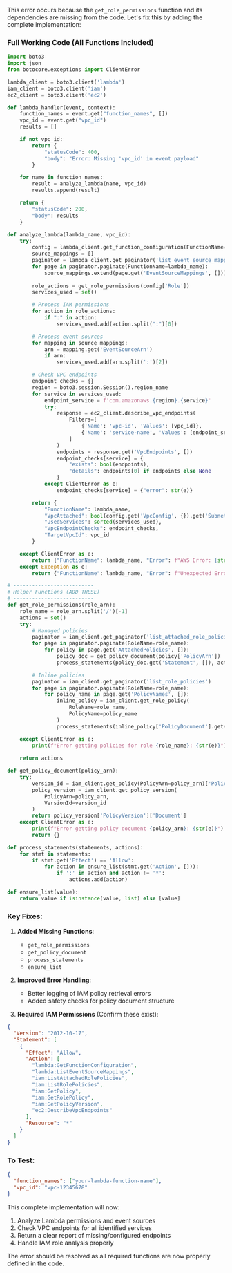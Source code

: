 This error occurs because the `get_role_permissions` function and its dependencies are missing from the code. Let's fix this by adding the complete implementation:

### Full Working Code (All Functions Included)
```python
import boto3
import json
from botocore.exceptions import ClientError

lambda_client = boto3.client('lambda')
iam_client = boto3.client('iam')
ec2_client = boto3.client('ec2')

def lambda_handler(event, context):
    function_names = event.get("function_names", [])
    vpc_id = event.get("vpc_id")
    results = []

    if not vpc_id:
        return {
            "statusCode": 400,
            "body": "Error: Missing 'vpc_id' in event payload"
        }

    for name in function_names:
        result = analyze_lambda(name, vpc_id)
        results.append(result)

    return {
        "statusCode": 200,
        "body": results
    }

def analyze_lambda(lambda_name, vpc_id):
    try:
        config = lambda_client.get_function_configuration(FunctionName=lambda_name)
        source_mappings = []
        paginator = lambda_client.get_paginator('list_event_source_mappings')
        for page in paginator.paginate(FunctionName=lambda_name):
            source_mappings.extend(page.get('EventSourceMappings', []))
        
        role_actions = get_role_permissions(config['Role'])
        services_used = set()

        # Process IAM permissions
        for action in role_actions:
            if ":" in action:
                services_used.add(action.split(":")[0])

        # Process event sources
        for mapping in source_mappings:
            arn = mapping.get('EventSourceArn')
            if arn:
                services_used.add(arn.split(':')[2])

        # Check VPC endpoints
        endpoint_checks = {}
        region = boto3.session.Session().region_name
        for service in services_used:
            endpoint_service = f'com.amazonaws.{region}.{service}'
            try:
                response = ec2_client.describe_vpc_endpoints(
                    Filters=[
                        {'Name': 'vpc-id', 'Values': [vpc_id]},
                        {'Name': 'service-name', 'Values': [endpoint_service]}
                    ]
                )
                endpoints = response.get('VpcEndpoints', [])
                endpoint_checks[service] = {
                    "exists": bool(endpoints),
                    "details": endpoints[0] if endpoints else None
                }
            except ClientError as e:
                endpoint_checks[service] = {"error": str(e)}

        return {
            "FunctionName": lambda_name,
            "VpcAttached": bool(config.get('VpcConfig', {}).get('SubnetIds')),
            "UsedServices": sorted(services_used),
            "VpcEndpointChecks": endpoint_checks,
            "TargetVpcId": vpc_id
        }

    except ClientError as e:
        return {"FunctionName": lambda_name, "Error": f"AWS Error: {str(e)}"}
    except Exception as e:
        return {"FunctionName": lambda_name, "Error": f"Unexpected Error: {str(e)}"}

# --------------------------
# Helper Functions (ADD THESE)
# --------------------------
def get_role_permissions(role_arn):
    role_name = role_arn.split('/')[-1]
    actions = set()
    try:
        # Managed policies
        paginator = iam_client.get_paginator('list_attached_role_policies')
        for page in paginator.paginate(RoleName=role_name):
            for policy in page.get('AttachedPolicies', []):
                policy_doc = get_policy_document(policy['PolicyArn'])
                process_statements(policy_doc.get('Statement', []), actions)

        # Inline policies
        paginator = iam_client.get_paginator('list_role_policies')
        for page in paginator.paginate(RoleName=role_name):
            for policy_name in page.get('PolicyNames', []):
                inline_policy = iam_client.get_role_policy(
                    RoleName=role_name,
                    PolicyName=policy_name
                )
                process_statements(inline_policy['PolicyDocument'].get('Statement', []), actions)

    except ClientError as e:
        print(f"Error getting policies for role {role_name}: {str(e)}")
    
    return actions

def get_policy_document(policy_arn):
    try:
        version_id = iam_client.get_policy(PolicyArn=policy_arn)['Policy']['DefaultVersionId']
        policy_version = iam_client.get_policy_version(
            PolicyArn=policy_arn,
            VersionId=version_id
        )
        return policy_version['PolicyVersion']['Document']
    except ClientError as e:
        print(f"Error getting policy document {policy_arn}: {str(e)}")
        return {}

def process_statements(statements, actions):
    for stmt in statements:
        if stmt.get('Effect') == 'Allow':
            for action in ensure_list(stmt.get('Action', [])):
                if ':' in action and action != '*':
                    actions.add(action)

def ensure_list(value):
    return value if isinstance(value, list) else [value]
```

### Key Fixes:
1. **Added Missing Functions**:
   - `get_role_permissions`
   - `get_policy_document`
   - `process_statements`
   - `ensure_list`

2. **Improved Error Handling**:
   - Better logging of IAM policy retrieval errors
   - Added safety checks for policy document structure

3. **Required IAM Permissions** (Confirm these exist):
```json
{
  "Version": "2012-10-17",
  "Statement": [
    {
      "Effect": "Allow",
      "Action": [
        "lambda:GetFunctionConfiguration",
        "lambda:ListEventSourceMappings",
        "iam:ListAttachedRolePolicies",
        "iam:ListRolePolicies",
        "iam:GetPolicy",
        "iam:GetRolePolicy",
        "iam:GetPolicyVersion",
        "ec2:DescribeVpcEndpoints"
      ],
      "Resource": "*"
    }
  ]
}
```

### To Test:
```json
{
  "function_names": ["your-lambda-function-name"],
  "vpc_id": "vpc-12345678"
}
```

This complete implementation will now:
1. Analyze Lambda permissions and event sources
2. Check VPC endpoints for all identified services
3. Return a clear report of missing/configured endpoints
4. Handle IAM role analysis properly

The error should be resolved as all required functions are now properly defined in the code.
